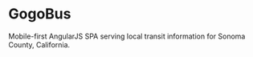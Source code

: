 GogoBus
=======

Mobile-first AngularJS SPA serving local transit information for Sonoma County, California.